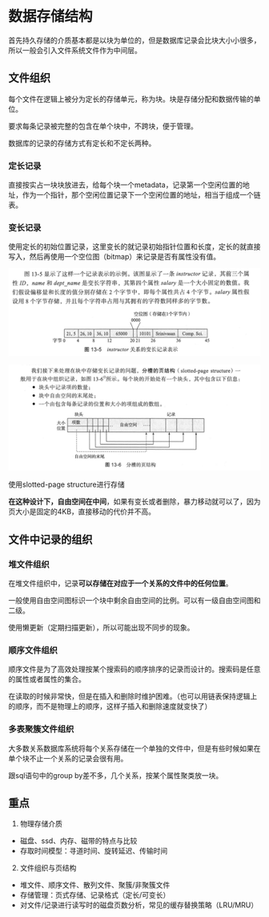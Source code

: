 # 数据存储结构

首先持久存储的介质基本都是以块为单位的，但是数据库记录会比块大小小很多，所以一般会引入文件系统文件作为中间层。

## 文件组织

每个文件在逻辑上被分为定长的存储单元，称为块。块是存储分配和数据传输的单位。

要求每条记录被完整的包含在单个块中，不跨块，便于管理。

数据库的记录的存储方式有定长和不定长两种。

### 定长记录

直接按实占一块块放进去，给每个块一个metadata，记录第一个空闲位置的地址，作为一个指针，那个空闲位置记录下一个空闲位置的地址，相当于组成一个链表。

### 变长记录

使用定长的初始位置记录，这里变长的就记录初始指针位置和长度，定长的就直接写入，然后再使用一个空位图（bitmap）来记录是否有属性没有值。

![](./img/2024-12-18-00-09-18.png)

![](./img/2024-12-18-00-16-07.png)

使用slotted-page structure进行存储

**在这种设计下，自由空间在中间**，如果有变长或者删除，暴力移动就可以了，因为页大小是固定的4KB，直接移动的代价并不高。


## 文件中记录的组织

### 堆文件组织

在堆文件组织中，记录**可以存储在对应于一个关系的文件中的任何位置**。

一般使用自由空间图标识一个块中剩余自由空间的比例。可以有一级自由空间图和二级。

使用懒更新（定期扫描更新），所以可能出现不同步的现象。

### 顺序文件组织

顺序文件是为了高效处理按某个搜索码的顺序排序的记录而设计的。搜索码是任意的属性或者属性的集合。

在读取的时候非常快，但是在插入和删除时维护困难。（也可以用链表保持逻辑上的顺序，而不是物理上的顺序，这样子插入和删除速度就变快了）

### 多表聚簇文件组织

大多数关系数据库系统将每个关系存储在一个单独的文件中，但是有些时候如果在单个块不止一个关系的记录会很有用。

跟sql语句中的group by差不多，几个关系，按某个属性聚类放一块。

## 重点

1. 物理存储介质

- 磁盘、ssd、内存、磁带的特点与比较
- 存取时间模型：寻道时间、旋转延迟、传输时间

2. 文件组织与页结构

- 堆文件、顺序文件、散列文件、聚簇/非聚簇文件
- 存储管理：页式存储、记录格式（定长/可变长）
- 对文件/记录进行读写时的磁盘页数分析，常见的缓存替换策略（LRU/MRU）